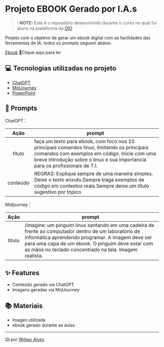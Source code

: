 
# Projeto EBOOK Gerado por I.A.s


 > ℹ️ **NOTE:** Este é o repositório desenvolvido durante o curso no qual fui aluno na plataforma da [DIO](https://dio.me)

Projeto com o objetivo de gerar um ebook digital com as facilidades das ferramentas de IA. todos os prompts
seguem abaixo.

[Ebook](https://github.com/billrabelo/prompt-cria-ebook/blob/main/ebook%20-Linux%20B%C3%A1sico%2C%20Comandos%20linux%20para%20iniciantes.pdf)
📕Clique aqui para ler

## 💻 Tecnologias utilizadas no projeto

- [ChatGPT](https://chat.openai.com/) 
- [MidJourney](https://www.midjourney.com/app/)
- [PowerPoint](https://www.microsoft.com/en/microsoft-365/powerpoint)

## 🧠 Prompts


ChatGPT：

|   Ação   | prompt                                                                                                                                                                                                                                                                         |
| :------: | ------------------------------------------------------------------------------------------------------------------------------------------------------------------------------------------------------------------------------------------------------------------------------ |
|  título  | faça um texto para ebook, com foco nos 10 principais comandos linux, limitando os principais comandos com exemplos em código.  Inicie com uma breve introdução sobre o linux e sua importancia para os profissionais de T.I. |                                                    |
| conteúdo | REGRAS: Explique sempre de uma maneira simples. Deixe o texto enxuto.Sempre traga exemplos de código em contextos reais.Sempre deixe um título sugestivo por tópico  |



Midjourney：

|  Ação  | prompt                                                                                 |
| :----: | -------------------------------------------------------------------------------------- |
| título | /imagine: um pinguim linux sentando em uma cadeira de frente ao computador dentro de um laboratório de informática aprendendo programar.  A imagem deve ser para uma capa de um ebook. O pinguim deve estar com as mãos no teclado concentrado na tela. Imagem realista. |

## ✨ Features

- Conteúdo gerado via ChatGPT
- Imagens geradas via MidJourney

## 📚 Materiais

- Imagen utilizada 
- ebook gerado durante as aulas


---

⌨️  por [Willian Alves](https://https://github.com/billrabelo)



